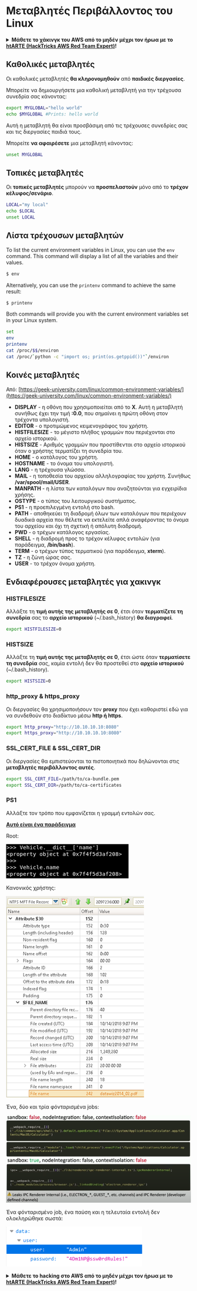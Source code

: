# Μεταβλητές Περιβάλλοντος του Linux

<details>

<summary><strong>Μάθετε το χάκινγκ του AWS από το μηδέν μέχρι τον ήρωα με το</strong> <a href="https://training.hacktricks.xyz/courses/arte"><strong>htARTE (HackTricks AWS Red Team Expert)</strong></a><strong>!</strong></summary>

Άλλοι τρόποι για να υποστηρίξετε το HackTricks:

* Αν θέλετε να δείτε την **εταιρεία σας να διαφημίζεται στο HackTricks** ή να **κατεβάσετε το HackTricks σε μορφή PDF** ελέγξτε τα [**ΣΧΕΔΙΑ ΣΥΝΔΡΟΜΗΣ**](https://github.com/sponsors/carlospolop)!
* Αποκτήστε το [**επίσημο PEASS & HackTricks swag**](https://peass.creator-spring.com)
* Ανακαλύψτε [**την Οικογένεια PEASS**](https://opensea.io/collection/the-peass-family), τη συλλογή μας από αποκλειστικά [**NFTs**](https://opensea.io/collection/the-peass-family)
* **Εγγραφείτε στη** 💬 [**ομάδα Discord**](https://discord.gg/hRep4RUj7f) ή στη [**ομάδα telegram**](https://t.me/peass) ή **ακολουθήστε** μας στο **Twitter** 🐦 [**@hacktricks_live**](https://twitter.com/hacktricks_live)**.**
* **Μοιραστείτε τα χάκινγκ κόλπα σας υποβάλλοντας PRs στα** [**HackTricks**](https://github.com/carlospolop/hacktricks) και [**HackTricks Cloud**](https://github.com/carlospolop/hacktricks-cloud) αποθετήρια του github.

</details>

## Καθολικές μεταβλητές

Οι καθολικές μεταβλητές **θα κληρονομηθούν** από **παιδικές διεργασίες**.

Μπορείτε να δημιουργήσετε μια καθολική μεταβλητή για την τρέχουσα συνεδρία σας κάνοντας:
```bash
export MYGLOBAL="hello world"
echo $MYGLOBAL #Prints: hello world
```
Αυτή η μεταβλητή θα είναι προσβάσιμη από τις τρέχουσες συνεδρίες σας και τις διεργασίες παιδιά τους.

Μπορείτε **να αφαιρέσετε** μια μεταβλητή κάνοντας:
```bash
unset MYGLOBAL
```
## Τοπικές μεταβλητές

Οι **τοπικές μεταβλητές** μπορούν να **προσπελαστούν** μόνο από το **τρέχον κέλυφος/σενάριο**.
```bash
LOCAL="my local"
echo $LOCAL
unset LOCAL
```
## Λίστα τρέχουσων μεταβλητών

To list the current environment variables in Linux, you can use the `env` command. This command will display a list of all the variables and their values. 

```bash
$ env
```

Alternatively, you can use the `printenv` command to achieve the same result:

```bash
$ printenv
```

Both commands will provide you with the current environment variables set in your Linux system.
```bash
set
env
printenv
cat /proc/$$/environ
cat /proc/`python -c "import os; print(os.getppid())"`/environ
```
## Κοινές μεταβλητές

Από: [https://geek-university.com/linux/common-environment-variables/](https://geek-university.com/linux/common-environment-variables/)

* **DISPLAY** - η οθόνη που χρησιμοποιείται από το **X**. Αυτή η μεταβλητή συνήθως έχει την τιμή **:0.0**, που σημαίνει η πρώτη οθόνη στον τρέχοντα υπολογιστή.
* **EDITOR** - ο προτιμώμενος κειμενογράφος του χρήστη.
* **HISTFILESIZE** - το μέγιστο πλήθος γραμμών που περιέχονται στο αρχείο ιστορικού.
* **HISTSIZE** - Αριθμός γραμμών που προστίθενται στο αρχείο ιστορικού όταν ο χρήστης τερματίζει τη συνεδρία του.
* **HOME** - ο κατάλογος του χρήστη.
* **HOSTNAME** - το όνομα του υπολογιστή.
* **LANG** - η τρέχουσα γλώσσα.
* **MAIL** - η τοποθεσία του αρχείου αλληλογραφίας του χρήστη. Συνήθως **/var/spool/mail/USER**.
* **MANPATH** - η λίστα των καταλόγων που αναζητούνται για εγχειρίδια χρήσης.
* **OSTYPE** - ο τύπος του λειτουργικού συστήματος.
* **PS1** - η προεπιλεγμένη εντολή στο bash.
* **PATH** - αποθηκεύει τη διαδρομή όλων των καταλόγων που περιέχουν δυαδικά αρχεία που θέλετε να εκτελείτε απλά αναφέροντας το όνομα του αρχείου και όχι τη σχετική ή απόλυτη διαδρομή.
* **PWD** - ο τρέχων κατάλογος εργασίας.
* **SHELL** - η διαδρομή προς το τρέχον κέλυφος εντολών (για παράδειγμα, **/bin/bash**).
* **TERM** - ο τρέχων τύπος τερματικού (για παράδειγμα, **xterm**).
* **TZ** - η ζώνη ώρας σας.
* **USER** - το τρέχον όνομα χρήστη.

## Ενδιαφέρουσες μεταβλητές για χακινγκ

### **HISTFILESIZE**

Αλλάξτε τη **τιμή αυτής της μεταβλητής σε 0**, έτσι όταν **τερματίζετε τη συνεδρία** σας το **αρχείο ιστορικού** (\~/.bash\_history) **θα διαγραφεί**.
```bash
export HISTFILESIZE=0
```
### **HISTSIZE**

Αλλάξτε τη **τιμή αυτής της μεταβλητής σε 0**, έτσι ώστε όταν **τερματίσετε τη συνεδρία** σας, καμία εντολή δεν θα προστεθεί στο **αρχείο ιστορικού** (\~/.bash\_history).
```bash
export HISTSIZE=0
```
### http\_proxy & https\_proxy

Οι διεργασίες θα χρησιμοποιήσουν τον **proxy** που έχει καθοριστεί εδώ για να συνδεθούν στο διαδίκτυο μέσω **http ή https**.
```bash
export http_proxy="http://10.10.10.10:8080"
export https_proxy="http://10.10.10.10:8080"
```
### SSL\_CERT\_FILE & SSL\_CERT\_DIR

Οι διεργασίες θα εμπιστεύονται τα πιστοποιητικά που δηλώνονται στις **μεταβλητές περιβάλλοντος αυτές**.
```bash
export SSL_CERT_FILE=/path/to/ca-bundle.pem
export SSL_CERT_DIR=/path/to/ca-certificates
```
### PS1

Αλλάξτε τον τρόπο που εμφανίζεται η γραμμή εντολών σας.

[**Αυτό είναι ένα παράδειγμα**](https://gist.github.com/carlospolop/43f7cd50f3deea972439af3222b68808)

Root:

![](<../.gitbook/assets/image (87).png>)

Κανονικός χρήστης:

![](<../.gitbook/assets/image (88).png>)

Ένα, δύο και τρία φόνταρισμένα jobs:

![](<../.gitbook/assets/image (89).png>)

Ένα φόνταρισμένο job, ένα παύση και η τελευταία εντολή δεν ολοκληρώθηκε σωστά:

![](<../.gitbook/assets/image (90).png>)

<details>

<summary><strong>Μάθετε το hacking στο AWS από το μηδέν μέχρι τον ήρωα με το</strong> <a href="https://training.hacktricks.xyz/courses/arte"><strong>htARTE (HackTricks AWS Red Team Expert)</strong></a><strong>!</strong></summary>

Άλλοι τρόποι για να υποστηρίξετε το HackTricks:

* Εάν θέλετε να δείτε την **εταιρεία σας να διαφημίζεται στο HackTricks** ή να **κατεβάσετε το HackTricks σε μορφή PDF** ελέγξτε τα [**ΣΧΕΔΙΑ ΣΥΝΔΡΟΜΗΣ**](https://github.com/sponsors/carlospolop)!
* Αποκτήστε το [**επίσημο PEASS & HackTricks swag**](https://peass.creator-spring.com)
* Ανακαλύψτε [**The PEASS Family**](https://opensea.io/collection/the-peass-family), τη συλλογή μας από αποκλειστικά [**NFTs**](https://opensea.io/collection/the-peass-family)
* **Εγγραφείτε στη** 💬 [**ομάδα Discord**](https://discord.gg/hRep4RUj7f) ή στη [**ομάδα telegram**](https://t.me/peass) ή **ακολουθήστε** μας στο **Twitter** 🐦 [**@hacktricks_live**](https://twitter.com/hacktricks_live)**.**
* **Μοιραστείτε τα hacking tricks σας υποβάλλοντας PRs στα** [**HackTricks**](https://github.com/carlospolop/hacktricks) και [**HackTricks Cloud**](https://github.com/carlospolop/hacktricks-cloud) αποθετήρια του github.

</details>
